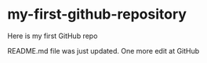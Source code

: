 # my-first-github-repository
Here is my first GitHub repo

README.md file was just updated. One more edit at GitHub
